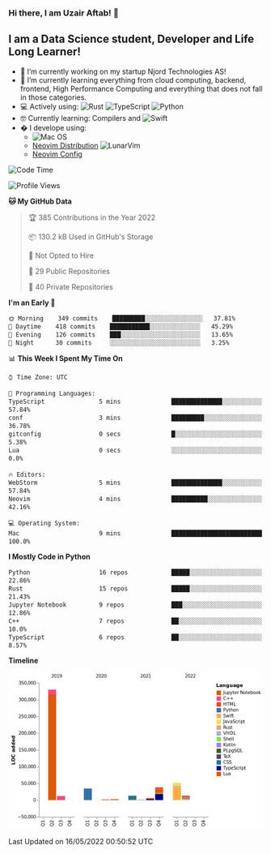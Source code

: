 ### Hi there, I am Uzair Aftab! 👋

## I am a Data Science student, Developer and Life Long Learner!
- 🔭 I’m currently working on my startup Njord Technologies AS!
- 🌱 I’m currently learning everything from cloud computing, backend, frontend, High Performance Computing and everything that does not fall in those categories.
- 💻 Actively using: <img alt="Rust" src="https://img.shields.io/badge/rust-%23000000.svg?style=for-the-badge&logo=rust&logoColor=white"/> <img alt="TypeScript" src="https://img.shields.io/badge/typescript-%23007ACC.svg?style=for-the-badge&logo=typescript&logoColor=white"/> <img alt="Python" src="https://img.shields.io/badge/python-%2314354C.svg?style=for-the-badge&logo=python&logoColor=white"/>
- 🤓 Currently learning: Compilers and ![Swift](https://img.shields.io/badge/swift-F54A2A?style=for-the-badge&logo=swift&logoColor=white)
- � I develope using: 
  - ![Mac OS](https://img.shields.io/badge/mac%20os-000000?style=for-the-badge&logo=macos&logoColor=F0F0F0)
  -  [Neovim Distribution](https://github.com/LunarVim/LunarVim) <img alt="LunarVim" src="https://www.lunarvim.org/assets/lunarvim_logo.png" width="5%"/>
  -  [Neovim Config](https://github.com/Uzaaft/lvim_abz)
  
<!--START_SECTION:waka-->
![Code Time](http://img.shields.io/badge/Code%20Time-0%20secs-blue)

![Profile Views](http://img.shields.io/badge/Profile%20Views-5-blue)

**🐱 My GitHub Data** 

> 🏆 385 Contributions in the Year 2022
 > 
> 📦 130.2 kB Used in GitHub's Storage 
 > 
> 🚫 Not Opted to Hire
 > 
> 📜 29 Public Repositories 
 > 
> 🔑 40 Private Repositories  
 > 
**I'm an Early 🐤** 

```text
🌞 Morning    349 commits    █████████░░░░░░░░░░░░░░░░   37.81% 
🌆 Daytime    418 commits    ███████████░░░░░░░░░░░░░░   45.29% 
🌃 Evening    126 commits    ███░░░░░░░░░░░░░░░░░░░░░░   13.65% 
🌙 Night      30 commits     ░░░░░░░░░░░░░░░░░░░░░░░░░   3.25%

```


📊 **This Week I Spent My Time On** 

```text
⌚︎ Time Zone: UTC

💬 Programming Languages: 
TypeScript               5 mins              ██████████████░░░░░░░░░░░   57.84% 
conf                     3 mins              █████████░░░░░░░░░░░░░░░░   36.78% 
gitconfig                0 secs              █░░░░░░░░░░░░░░░░░░░░░░░░   5.38% 
Lua                      0 secs              ░░░░░░░░░░░░░░░░░░░░░░░░░   0.0%

🔥 Editors: 
WebStorm                 5 mins              ██████████████░░░░░░░░░░░   57.84% 
Neovim                   4 mins              ██████████░░░░░░░░░░░░░░░   42.16%

💻 Operating System: 
Mac                      9 mins              █████████████████████████   100.0%

```

**I Mostly Code in Python** 

```text
Python                   16 repos            █████░░░░░░░░░░░░░░░░░░░░   22.86% 
Rust                     15 repos            █████░░░░░░░░░░░░░░░░░░░░   21.43% 
Jupyter Notebook         9 repos             ███░░░░░░░░░░░░░░░░░░░░░░   12.86% 
C++                      7 repos             ██░░░░░░░░░░░░░░░░░░░░░░░   10.0% 
TypeScript               6 repos             ██░░░░░░░░░░░░░░░░░░░░░░░   8.57%

```


**Timeline**

![Chart not found](https://raw.githubusercontent.com/Uzaaft/Uzaaft/master/charts/bar_graph.png) 


 Last Updated on 16/05/2022 00:50:52 UTC
<!--END_SECTION:waka-->
